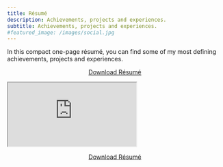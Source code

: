 ```yaml
---
title: Résumé
description: Achievements, projects and experiences.
subtitle: Achievements, projects and experiences.
#featured_image: /images/social.jpg
---
```


In this compact one-page résumé, you can find some of my most defining achievements, projects and experiences.

<p align="center">
    <a class="button" href="https://drive.google.com/uc?export=download&id={{ site.data.settings.basic_settings.resume_id }}" title="Download Résumé" download="Résumé_Christoph_Schorn">
        <i class="fas fa-download"></i> Download Résumé 
    </a>
</p>

<p class="pdfviewer">
    <iframe src="https://drive.google.com/file/d/{{ site.data.settings.basic_settings.resume_id }}/preview"></iframe>
</p>

<p align="center">
    <a class="button" href="https://drive.google.com/uc?export=download&id={{ site.data.settings.basic_settings.resume_id }}" title="Download Résumé" download="Résumé_Christoph_Schorn">
        <i class="fas fa-download"></i> Download Résumé 
    </a>
</p>